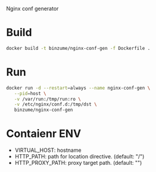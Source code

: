 
Nginx conf generator

# Build

```bash
docker build -t binzume/nginx-conf-gen -f Dockerfile .
```

# Run

```bash
docker run -d --restart=always --name nginx-conf-gen \
   --pid=host \
   -v /var/run:/tmp/run:ro \
   -v /etc/nginx/conf.d:/tmp/dst \
   binzume/nginx-conf-gen
```

# Contaienr ENV

- VIRTUAL_HOST: hostname
- HTTP_PATH: path for location directive. (default: "/")
- HTTP_PROXY_PATH: proxy target path. (default: "")


